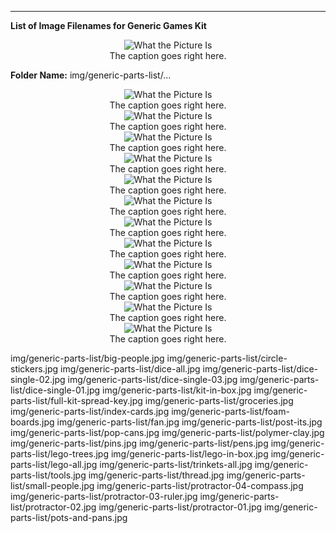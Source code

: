 ****
**List of Image Filenames for Generic Games Kit**

<center><img src="http://www.watchtheedge.ca/leavetheedge/img/img/generic-parts-list/file_name.jpg" alt="What the Picture Is" style="width:XXXpx;height:XXXpx;"><figcaption>The caption goes right here.</figcaption></center>

**Folder Name:** img/generic-parts-list/...


<center><img src="http://www.watchtheedge.ca/leavetheedge/img/img/generic-parts-list/file_name.jpg" alt="What the Picture Is" style="width:XXXpx;height:XXXpx;"><figcaption>The caption goes right here.</figcaption></center>
<center><img src="http://www.watchtheedge.ca/leavetheedge/img/img/generic-parts-list/file_name.jpg" alt="What the Picture Is" style="width:XXXpx;height:XXXpx;"><figcaption>The caption goes right here.</figcaption></center>
<center><img src="http://www.watchtheedge.ca/leavetheedge/img/img/generic-parts-list/file_name.jpg" alt="What the Picture Is" style="width:XXXpx;height:XXXpx;"><figcaption>The caption goes right here.</figcaption></center>
<center><img src="http://www.watchtheedge.ca/leavetheedge/img/img/generic-parts-list/file_name.jpg" alt="What the Picture Is" style="width:XXXpx;height:XXXpx;"><figcaption>The caption goes right here.</figcaption></center>
<center><img src="http://www.watchtheedge.ca/leavetheedge/img/img/generic-parts-list/file_name.jpg" alt="What the Picture Is" style="width:XXXpx;height:XXXpx;"><figcaption>The caption goes right here.</figcaption></center>
<center><img src="http://www.watchtheedge.ca/leavetheedge/img/img/generic-parts-list/file_name.jpg" alt="What the Picture Is" style="width:XXXpx;height:XXXpx;"><figcaption>The caption goes right here.</figcaption></center>
<center><img src="http://www.watchtheedge.ca/leavetheedge/img/img/generic-parts-list/file_name.jpg" alt="What the Picture Is" style="width:XXXpx;height:XXXpx;"><figcaption>The caption goes right here.</figcaption></center>
<center><img src="http://www.watchtheedge.ca/leavetheedge/img/img/generic-parts-list/file_name.jpg" alt="What the Picture Is" style="width:XXXpx;height:XXXpx;"><figcaption>The caption goes right here.</figcaption></center>
<center><img src="http://www.watchtheedge.ca/leavetheedge/img/img/generic-parts-list/file_name.jpg" alt="What the Picture Is" style="width:XXXpx;height:XXXpx;"><figcaption>The caption goes right here.</figcaption></center>
<center><img src="http://www.watchtheedge.ca/leavetheedge/img/img/generic-parts-list/file_name.jpg" alt="What the Picture Is" style="width:XXXpx;height:XXXpx;"><figcaption>The caption goes right here.</figcaption></center>
<center><img src="http://www.watchtheedge.ca/leavetheedge/img/img/generic-parts-list/file_name.jpg" alt="What the Picture Is" style="width:XXXpx;height:XXXpx;"><figcaption>The caption goes right here.</figcaption></center>
<center><img src="http://www.watchtheedge.ca/leavetheedge/img/img/generic-parts-list/file_name.jpg" alt="What the Picture Is" style="width:XXXpx;height:XXXpx;"><figcaption>The caption goes right here.</figcaption></center>

img/generic-parts-list/big-people.jpg
img/generic-parts-list/circle-stickers.jpg
img/generic-parts-list/dice-all.jpg
img/generic-parts-list/dice-single-02.jpg
img/generic-parts-list/dice-single-03.jpg
img/generic-parts-list/dice-single-01.jpg
img/generic-parts-list/kit-in-box.jpg
img/generic-parts-list/full-kit-spread-key.jpg
img/generic-parts-list/groceries.jpg
img/generic-parts-list/index-cards.jpg
img/generic-parts-list/foam-boards.jpg
img/generic-parts-list/fan.jpg
img/generic-parts-list/post-its.jpg
img/generic-parts-list/pop-cans.jpg
img/generic-parts-list/polymer-clay.jpg
img/generic-parts-list/pins.jpg
img/generic-parts-list/pens.jpg
img/generic-parts-list/lego-trees.jpg
img/generic-parts-list/lego-in-box.jpg
img/generic-parts-list/lego-all.jpg
img/generic-parts-list/trinkets-all.jpg
img/generic-parts-list/tools.jpg
img/generic-parts-list/thread.jpg
img/generic-parts-list/small-people.jpg
img/generic-parts-list/protractor-04-compass.jpg
img/generic-parts-list/protractor-03-ruler.jpg
img/generic-parts-list/protractor-02.jpg
img/generic-parts-list/protractor-01.jpg
img/generic-parts-list/pots-and-pans.jpg